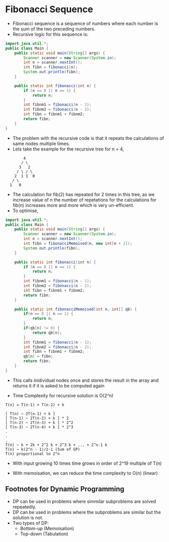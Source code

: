 # Fibonacci Sequence

- Fibonacci sequence is a sequence of numbers where each number is the sum of the two preceding numbers.
- Recursive logic for this sequence is:

```java
import java.util.*;
public class Main {
    public static void main(String[] args) {
        Scanner scanner = new Scanner(System.in);
        int n = scanner.nextInt();
        int fibn = fibonacci(n);
        System.out.println(fibn);
    }

    public static int fibonacci(int n) {
        if (n == 0 || n == 1) {
            return n;
        }
        int fibnm1 = fibonacci(n - 1);
        int fibnm2 = fibonacci(n - 2);
        int fibn = fibnm1 + fibnm2;
        return fibn;
    }
}
```

- The problem with the recursive code is that it repeats the calculations of same nodes multiple times.
- Lets take the example for the recursive tree for n = 4,

```text
        4
       / \
      3   2
     / \ / \
    2  1 1  0
   / \
  1   0
```

- The calculation for fib(2) has repeated for 2 times in this tree, as we increase value of n the number of repetations for the calculations for fib(n) increases more and more which is very un-efficient.
- To optimise,

```java
import java.util.*;
public class Main {
    public static void main(String[] args) {
        Scanner scanner = new Scanner(System.in);
        int n = scanner.nextInt();
        int fibn = fibonacciMemoised(n, new int[n + 1]);
        System.out.println(fibn);
    }

    public static int fibonacci(int n) {
        if (n == 0 || n == 1) {
            return n;
        }
        int fibnm1 = fibonacci(n - 1);
        int fibnm2 = fibonacci(n - 2);
        int fibn = fibnm1 + fibnm2;
        return fibn;
    }

    public static int fibonacciMemoised(int n, int[] qb) {
        if(n == 0 || n == 1) {
            return n;
        }
        if(qb[n] != 0) {
            return qb[n];
        }
        int fibnm1 = fibonacci(n - 1);
        int fibnm2 = fibonacci(n - 2);
        int fibn = fibnm1 + fibnm2;
        qb[n] = fibn;
        return fibn;
    }
}
```

- This calls inidividual nodes once and stores the result in the array and returns it if it is asked to be computed again

- Time Complexity for recursive solution is O(2^n)

```text
T(n) = T(n-1) + T(n-2) + k

[ T(n) ~ 2T(n-1) + k ]
[ T(n-1) ~ 2T(n-2) + k ] * 2
[ T(n-2) ~ 2T(n-3) + k ] * 2^2
[ T(n-3) ~ 2T(n-4) + k ] * 2^3
.
.
.
T(n) ~ k + 2k + 2^2 k + 2^3 k + ... + 2^n-1 k
T(n) ~ k(2^n - 1)/2-1 (Sum of GP)
T(n) proportional to 2^n
```

- With input growing 10 times time grows in order of 2^19 multiple of T(n)

- With memoisation, we can reduce the time complexity to O(n) (linear)

## Footnotes for Dynamic Programming

- DP can be used in problems where simmilar subproblems are solved repeatedly.
- DP can be used in problems where the subproblems are similar but the solution is not.
- Two types of DP:
  - Bottom-up (Memoisation)
  - Top-down (Tabulation)
